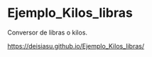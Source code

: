 # Ejemplo_Kilos_libras
Conversor de libras o kilos.

https://deisiasu.github.io/Ejemplo_Kilos_libras/
